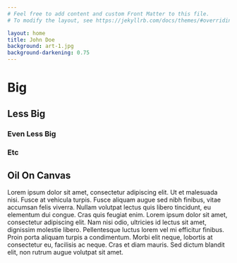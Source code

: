 ```yaml
---
# Feel free to add content and custom Front Matter to this file.
# To modify the layout, see https://jekyllrb.com/docs/themes/#overriding-theme-defaults

layout: home
title: John Doe
background: art-1.jpg
background-darkening: 0.75
---
```


# Big
## Less Big
### Even Less Big
### Etc

## Oil On Canvas

Lorem ipsum dolor sit amet, consectetur adipiscing elit. Ut et malesuada nisi. Fusce at vehicula turpis. Fusce aliquam augue sed nibh finibus, vitae accumsan felis viverra. Nullam volutpat lectus quis libero tincidunt, eu elementum dui congue. Cras quis feugiat enim. Lorem ipsum dolor sit amet, consectetur adipiscing elit. Nam nisi odio, ultricies id lectus sit amet, dignissim molestie libero. Pellentesque luctus lorem vel mi efficitur finibus. Proin porta aliquam turpis a condimentum. Morbi elit neque, lobortis at consectetur eu, facilisis ac neque. Cras et diam mauris. Sed dictum blandit elit, non rutrum augue volutpat sit amet.
